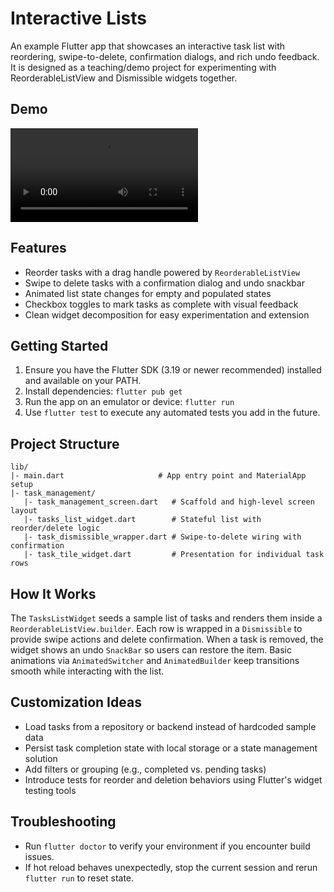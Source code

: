 # Interactive Lists

An example Flutter app that showcases an interactive task list with reordering, swipe-to-delete, confirmation dialogs, and rich undo feedback. It is designed as a teaching/demo project for experimenting with ReorderableListView and Dismissible widgets together.

## Demo
<video controls src="task manager.mp4" title="Title"></video>

## Features

- Reorder tasks with a drag handle powered by `ReorderableListView`
- Swipe to delete tasks with a confirmation dialog and undo snackbar
- Animated list state changes for empty and populated states
- Checkbox toggles to mark tasks as complete with visual feedback
- Clean widget decomposition for easy experimentation and extension

## Getting Started

1. Ensure you have the Flutter SDK (3.19 or newer recommended) installed and available on your PATH.
2. Install dependencies: `flutter pub get`
3. Run the app on an emulator or device: `flutter run`
4. Use `flutter test` to execute any automated tests you add in the future.

## Project Structure

```
lib/
|- main.dart                     # App entry point and MaterialApp setup
|- task_management/
   |- task_management_screen.dart   # Scaffold and high-level screen layout
   |- tasks_list_widget.dart        # Stateful list with reorder/delete logic
   |- task_dismissible_wrapper.dart # Swipe-to-delete wiring with confirmation
   |- task_tile_widget.dart         # Presentation for individual task rows
```

## How It Works

The `TasksListWidget` seeds a sample list of tasks and renders them inside a `ReorderableListView.builder`. Each row is wrapped in a `Dismissible` to provide swipe actions and delete confirmation. When a task is removed, the widget shows an undo `SnackBar` so users can restore the item. Basic animations via `AnimatedSwitcher` and `AnimatedBuilder` keep transitions smooth while interacting with the list.

## Customization Ideas

- Load tasks from a repository or backend instead of hardcoded sample data
- Persist task completion state with local storage or a state management solution
- Add filters or grouping (e.g., completed vs. pending tasks)
- Introduce tests for reorder and deletion behaviors using Flutter's widget testing tools

## Troubleshooting

- Run `flutter doctor` to verify your environment if you encounter build issues.
- If hot reload behaves unexpectedly, stop the current session and rerun `flutter run` to reset state.
